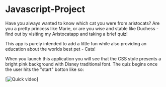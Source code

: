 # Javascript-Project
Have you always wanted to know which cat you were from aristocats? Are you a pretty princess like Marie, or are you wise and stable like Duchess - find out by visiting my Aristocatapp and taking a brief quiz!

This app is purely intended to add a little fun while also providing an education about the worlds best pet - Cats!

When you launch this application you will see that the CSS style presents a bright pink background with Disney traditional font. The quiz begins once the user hits the "start" botton like so:

[![Quick video](https://static.wixstatic.com/media/58d105_bb767b80a0344672bc69d10b006a7b6cf000.jpg/v1/fill/w_640,h_618,al_c,q_85,usm_0.66_1.00_0.01,enc_auto/58d105_bb767b80a0344672bc69d10b006a7b6cf000.jpg)]